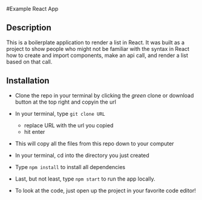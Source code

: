 #Example React App

## Description

This is a boilerplate application to render a list in React. It was built as a project to show people who might not be familiar with the syntax in React how to create and import components, make an api call, and render a list based on that call.

## Installation
- Clone the repo in your terminal by clicking the _green_ clone or download button at the top right and copyin the url
- In your terminal, type ```git clone URL```
  - replace URL with the url you copied
  - hit enter
- This will copy all the files from this repo down to your computer
- In your terminal, cd into the directory you just created
- Type ```npm install``` to install all dependencies
- Last, but not least, type ```npm start``` to run the app locally.

- To look at the code, just open up the project in your favorite code editor!

